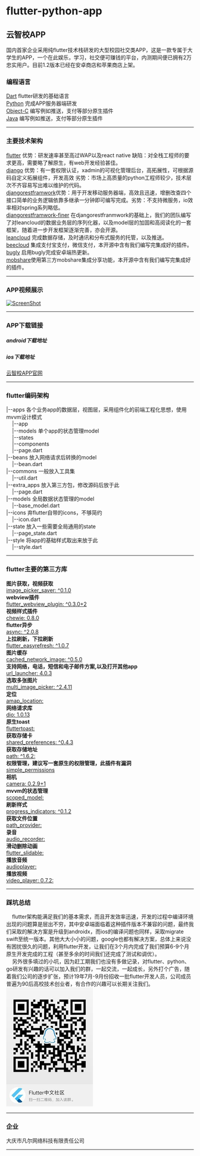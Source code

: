 # flutter-python-app
## 云智校APP
国内首家企业采用纯flutter技术栈研发的大型校园社交类APP，这是一款专属于大学生的APP，一个在此娱乐，学习，社交便可赚钱的平台，内测期间便已拥有2万忠实用户。目前1.2版本已经在安卓商店和苹果商店上架。



### 编程语言
[Dart](https://www.dartlang.org/dart-2 "Dart")	flutter研发的基础语言<br/>
[Python](https://www.python.org/downloads/release/python-366/ "Python")  完成APP服务器端研发<br/>
[Object-C](https://developer.apple.com/documentation/objectivec "Object-C") 编写例如推送，支付等部分原生插件<br/>
[Java](https://www.oracle.com/java/ "Java") 编写例如推送，支付等部分原生插件<br/>

------------


### 主要技术架构
[flutter](https://docs.flutter.io/ "flutter") 优势：研发速率甚至高过WAP以及react native 缺陷：对全栈工程师的要求更高，需要略了解原生，有web开发经验甚佳。<br/>
[django](https://www.djangoproject.com/ "django") 优势：有一套权限认证，xadmin的可视化管理后台，高拓展性，可根据源码自定义拓展组件，开发高效 劣势：市场上高质量的python工程师较少，技术层次不齐容易写出难以维护的代码。<br/>
[djangorestframwork](https://www.django-rest-framework.org/ "djangorestframwork")优势：用于开发移动服务器端，高效且迅速，增删改查四个接口简单的业务逻辑依靠多继承一分钟即可编写完成。劣势：不支持微服务，io效率相对spring系列略低。<br/>
[djangorestframwork-finer]( "djangorestframwork-finer") 在djangorestfranmwork的基础上，我们的团队编写了对leancloud的数据业务层的序列化器，以及model层的加固和高阅读化的一套框架，随着进一步开发框架逐渐完善，亦会开源。<br/>
[leancloud](https://leancloud.cn "leancloud") 完成数据存储，及时通讯和分布式服务的托管，以及推送。<br/>
[beecloud](https://beecloud.cn/ "beecloud") 集成支付宝支付，微信支付，本开源中含有我们编写完集成好的插件。<br/>
[bugly](https://bugly.qq.com/v2/ "bugly") 启用bugly完成安卓端热更新。<br/>
[mobshare](http://www.mob.com/ "mobshare")使用第三方mobshare集成分享功能，本开源中含有我们编写完集成好的插件。<br/>

------------


### APP视频展示
[![ScreenShot](https://www.finerit.com/media/zhanshi.png)](https://ugcbsy.qq.com/uwMROfz0r5zIYaQXGdGnC2dfDmZ5O1zlddyT0ZvrRdAm2x5e/i0849m96hkd.mp4?sdtfrom=v1010&guid=dd8e783680cdbc13b334388f06e0d895&vkey=CC19A6ADF55246150D9169DE053F17C3032D9B9396973A32D85062FA0D04F8C02F18E45AD6E855A6CDFF68508BE0B8592B60FCF22E522C8496AD478460FEB765D7DEC57F25D553AE3A635BBE8985DF2D05CCE4E3B83E4878394CFE95E0F14D9E3D444063E486FEDF2448314EA99BFA23106141D2C76DB7BF)

------------


### APP下载链接
##### android下载地址
##### ios下载地址
[云智校APP官网](https://app.finerit.com/index.html "云智校APP官网")

------------

### flutter编码架构
|--apps 各个业务app的数据层，视图层，采用组件化的前端工程化思想，使用mvvm设计模式<br/>
&nbsp;&nbsp;&nbsp;&nbsp;|--app<br/>
&nbsp;&nbsp;&nbsp;&nbsp;|--models 单个app的状态管理model<br/>
&nbsp;&nbsp;&nbsp;&nbsp;|--states<br/>
&nbsp;&nbsp;&nbsp;&nbsp;|--components<br/>
&nbsp;&nbsp;&nbsp;&nbsp;|--page.dart<br/>
|--beans 放入网络请求后转换的model<br/>
&nbsp;&nbsp;&nbsp;&nbsp;|--bean.dart<br/>
|--commons 一般放入工具集<br/>
&nbsp;&nbsp;&nbsp;&nbsp;|--util.dart<br/>
|--extra_apps 放入第三方包，修改源码后放于此<br/>
&nbsp;&nbsp;&nbsp;&nbsp;|--page.dart<br/>
|--models 全局数据状态管理的model<br/>
&nbsp;&nbsp;&nbsp;&nbsp;|--base_model.dart<br/>
|--icons 弃flutter自带的icons，不够简约<br/>
&nbsp;&nbsp;&nbsp;&nbsp;|--icon.dart<br/>
|--state 放入一些需要全局通用的state<br/>
&nbsp;&nbsp;&nbsp;&nbsp;|--page_state.dart<br/>
|--style 将app的基础样式取出来放于此<br/>
&nbsp;&nbsp;&nbsp;&nbsp;|--style.dart<br/>

------------


### flutter主要的第三方库
 **图片获取，视频获取**<br/>
 [image_picker_saver: ^0.1.0](https://pub.dartlang.org/packages/image_picker_saver)<br/>
**webview插件**<br/>
 [flutter_webview_plugin: ^0.3.0+2 ](https://pub.dartlang.org/packages/flutter_webview_plugin)<br/>
**视频样式插件**<br/>
 [ chewie: 0.8.0  ](https://pub.dartlang.org/packages/chewie)<br/>
 **flutter异步**<br/>
  [  async: ^2.0.8](https://pub.dartlang.org/packages/async)<br/>
 **上拉刷新，下拉刷新**<br/>
   [  flutter_easyrefresh: ^1.0.7 ](https://pub.dartlang.org/packages/flutter_easyrefresh)<br/>
**图片缓存**<br/>
   [ cached_network_image: ^0.5.0  ](https://pub.dartlang.org/packages/cached_network_image)<br/>
 **支持网络，电话，短信和电子邮件方案,以及打开其他app**<br/>
  [url_launcher: 4.0.3   ](https://pub.dartlang.org/packages/url_launcher#-readme-tab-)<br/>
 **选取多张图片**<br/>
   [  multi_image_picker: ^2.4.11 ](https://pub.dartlang.org/packages/multi_image_picker)<br/>
**定位**<br/>
  [ amap_location:  ](https://pub.dartlang.org/packages/amap_location)<br/>
  **网络请求库**<br/>
  [   dio: 1.0.13 ](https://pub.dartlang.org/packages/dio)<br/>
**原生toast**<br/>
  [   fluttertoast:  ](https://pub.dartlang.org/packages/fluttertoast)<br/>
**获取存储卡**<br/>
 [   shared_preferences: ^0.4.3 ](https://pub.dartlang.org/packages/shared_preferences)<br/>
**获取存储地址**<br/>
   [   path: ^1.6.2:  ](https://pub.dartlang.org/packages/path)<br/>
 **权限管理，建议写一套原生的权限管理，此插件有漏洞**<br/>
   [  simple_permissions ](https://pub.dartlang.org/packages/simple_permissions)<br/>
 **相机**<br/>
  [   camera: 0.2.9+1 ](https://pub.dartlang.org/packages/camera)<br/>
 **mvvm的状态管理**<br/>
   [  scoped_model: ](https://pub.dartlang.org/packages/scoped_model)<br/>
 **刷新样式**<br/>
   [  progress_indicators: ^0.1.2 ](https://pub.dartlang.org/packages/progress_indicators)<br/>
  **获取文件位置**<br/>
   [  path_provider: ](https://pub.dartlang.org/packages/path_provider)<br/>
**录音**<br/>
   [  audio_recorder: ](https://pub.dartlang.org/packages/audio_recorder)<br/>
**滑动删除动画**<br/>
   [  flutter_slidable: ](https://pub.dartlang.org/packages/flutter_slidable)<br/>
**播放音频**<br/>
   [  audioplayer: ](https://pub.dartlang.org/packages/audioplayer)<br/>
**播放视频**<br/>
   [   video_player: 0.7.2: ](https://pub.dartlang.org/packages/video_player)<br/>

------------


### 踩坑总结
&nbsp;&nbsp;&nbsp;&nbsp;flutter架构能满足我们的基本需求，而且开发效率迅速，开发的过程中编译环境出现的问题算是层出不穷，其中安卓端面临着这种插件版本不兼容的问题，最终我们采取的解决方案是升级到androidx，而ios的编译问题也同样，采取migrate swift至统一版本。其他大大小小的问题，google也都有解决方案，总体上来说没有困扰很久的问题，利用flutter开发，让我们在3个月内完成了我们预算6-9个月原生开发完成的工程（甚至多余的时间我们还完成了测试和调优）。
<br/>
&nbsp;&nbsp;&nbsp;&nbsp;另外很多填过的小坑，因为赶工期我们也没有多做记录，对flutter、python、go研发有兴趣的话可以加入我们的群，一起交流，一起成长，另外打个广告，随着我们公司的逐步扩张，预计19年7月-9月份招收一批flutter开发人员，公司成员普遍为90后高校技术创业者，有合作的兴趣可以长期关注我们。<br/>
[![](https://github.com/Anjiefan/flutter_campus_social_app/blob/master/qqqun.jpg?raw=true)](https://github.com/Anjiefan/flutter_campus_social_app/blob/master/qqqun.jpg?raw=true)

------------



### 企业
大庆市凡尔网络科技有限责任公司

------------
